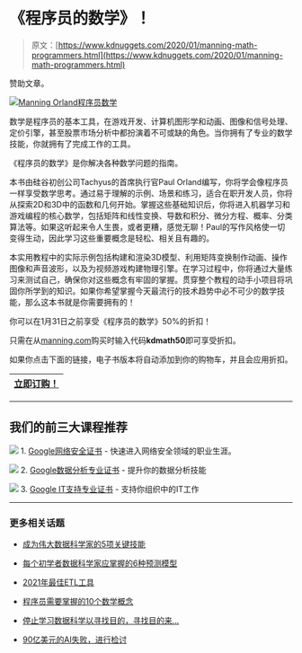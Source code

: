 # 《程序员的数学》！

> 原文：[https://www.kdnuggets.com/2020/01/manning-math-programmers.html](https://www.kdnuggets.com/2020/01/manning-math-programmers.html)

赞助文章。

[![Manning Orland程序员数学](../Images/34eff3398729eac50481d38aee973938.png)](http://bit.ly/2SgfgIg)

数学是程序员的基本工具，在游戏开发、计算机图形学和动画、图像和信号处理、定价引擎，甚至股票市场分析中都扮演着不可或缺的角色。当你拥有了专业的数学技能，你就拥有了完成工作的工具。

《程序员的数学》是你解决各种数学问题的指南。

本书由硅谷初创公司Tachyus的首席执行官Paul Orland编写，你将学会像程序员一样享受数学思考。通过易于理解的示例、场景和练习，适合在职开发人员，你将从探索2D和3D中的函数和几何开始。掌握这些基础知识后，你将进入机器学习和游戏编程的核心数学，包括矩阵和线性变换、导数和积分、微分方程、概率、分类算法等。如果这听起来令人生畏，或者更糟，感觉无聊！Paul的写作风格使一切变得生动，因此学习这些重要概念是轻松、相关且有趣的。

本实用教程中的实际示例包括构建和渲染3D模型、利用矩阵变换制作动画、操作图像和声音波形，以及为视频游戏构建物理引擎。在学习过程中，你将通过大量练习来测试自己，确保你对这些概念有牢固的掌握。贯穿整个教程的动手小项目将巩固你所学到的知识。如果你希望掌握今天最流行的技术趋势中必不可少的数学技能，那么这本书就是你需要拥有的！

你可以在1月31日之前享受《程序员的数学》50%的折扣！

只需在从[manning.com](http://manning.com)购买时输入代码**kdmath50**即可享受折扣。

如果你点击下面的链接，电子书版本将自动添加到你的购物车，并且会应用折扣。

| [立即订购！](http://bit.ly/2SgfgIg) |
| --- |

* * *

## 我们的前三大课程推荐

![](../Images/0244c01ba9267c002ef39d4907e0b8fb.png) 1\. [Google网络安全证书](https://www.kdnuggets.com/google-cybersecurity) - 快速进入网络安全领域的职业生涯。

![](../Images/e225c49c3c91745821c8c0368bf04711.png) 2\. [Google数据分析专业证书](https://www.kdnuggets.com/google-data-analytics) - 提升你的数据分析技能

![](../Images/0244c01ba9267c002ef39d4907e0b8fb.png) 3\. [Google IT支持专业证书](https://www.kdnuggets.com/google-itsupport) - 支持你组织中的IT工作

* * *

### 更多相关话题

+   [成为伟大数据科学家的5项关键技能](https://www.kdnuggets.com/2021/12/5-key-skills-needed-become-great-data-scientist.html)

+   [每个初学者数据科学家应掌握的6种预测模型](https://www.kdnuggets.com/2021/12/6-predictive-models-every-beginner-data-scientist-master.html)

+   [2021年最佳ETL工具](https://www.kdnuggets.com/2021/12/mozart-best-etl-tools-2021.html)

+   [程序员需要掌握的10个数学概念](https://www.kdnuggets.com/10-math-concepts-for-programmers)

+   [停止学习数据科学以寻找目的，寻找目的来…](https://www.kdnuggets.com/2021/12/stop-learning-data-science-find-purpose.html)

+   [90亿美元的AI失败，进行检讨](https://www.kdnuggets.com/2021/12/9b-ai-failure-examined.html)
